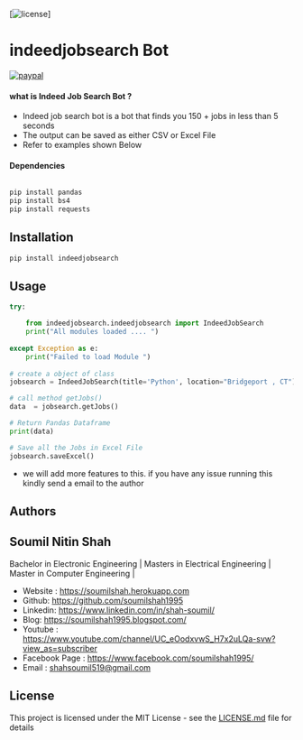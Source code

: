 
[![license](https://img.shields.io/github/license/mashape/apistatus.svg?maxAge=2592000)]


# indeedjobsearch Bot

[![paypal](https://www.paypalobjects.com/en_US/i/btn/btn_donateCC_LG.gif)](https://www.paypal.me/soumilshah1995)


#### what is Indeed Job Search Bot ?

* Indeed job search bot is a bot that finds you 150 + jobs in less than 5 seconds
* The output can be saved as either CSV or Excel File 
* Refer to examples shown Below



#### Dependencies 

```bash

pip install pandas
pip install bs4
pip install requests
```


## Installation

```bash
pip install indeedjobsearch
```
## Usage


```python
try:

    from indeedjobsearch.indeedjobsearch import IndeedJobSearch
    print("All modules loaded .... ")
    
except Exception as e:
    print("Failed to load Module ")
    
# create a object of class 
jobsearch = IndeedJobSearch(title='Python', location="Bridgeport , CT")

# call method getJobs()
data  = jobsearch.getJobs()

# Return Pandas Dataframe 
print(data)

# Save all the Jobs in Excel File 
jobsearch.saveExcel()

```
* we will add more features to this. if you have any issue running this kindly send a email to the author


## Authors

## Soumil Nitin Shah 
Bachelor in Electronic Engineering |
Masters in Electrical Engineering | 
Master in Computer Engineering |

* Website : https://soumilshah.herokuapp.com
* Github: https://github.com/soumilshah1995
* Linkedin: https://www.linkedin.com/in/shah-soumil/
* Blog: https://soumilshah1995.blogspot.com/
* Youtube : https://www.youtube.com/channel/UC_eOodxvwS_H7x2uLQa-svw?view_as=subscriber
* Facebook Page : https://www.facebook.com/soumilshah1995/
* Email : shahsoumil519@gmail.com



## License

This project is licensed under the MIT License - see the [LICENSE.md](LICENSE.md) file for details


